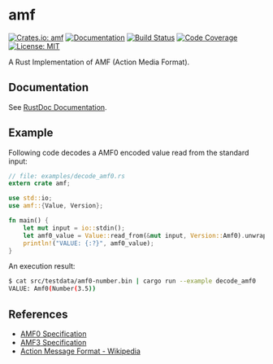amf
===

[![Crates.io: amf](http://meritbadge.herokuapp.com/amf)](https://crates.io/crates/amf)
[![Documentation](https://docs.rs/amf/badge.svg)](https://docs.rs/amf)
[![Build Status](https://travis-ci.org/sile/amf.svg?branch=master)](https://travis-ci.org/sile/amf)
[![Code Coverage](https://codecov.io/gh/sile/amf/branch/master/graph/badge.svg)](https://codecov.io/gh/sile/amf/branch/master)
[![License: MIT](https://img.shields.io/badge/license-MIT-blue.svg)](LICENSE)

A Rust Implementation of AMF (Action Media Format).


Documentation
-------------

See [RustDoc Documentation](https://docs.rs/amf/).

Example
-------

Following code decodes a AMF0 encoded value read from the standard input:

```rust
// file: examples/decode_amf0.rs
extern crate amf;

use std::io;
use amf::{Value, Version};

fn main() {
    let mut input = io::stdin();
    let amf0_value = Value::read_from(&mut input, Version::Amf0).unwrap();
    println!("VALUE: {:?}", amf0_value);
}
```

An execution result:

```bash
$ cat src/testdata/amf0-number.bin | cargo run --example decode_amf0
VALUE: Amf0(Number(3.5))
```

References
----------

- [AMF0 Specification](http://download.macromedia.com/pub/labs/amf/amf0_spec_121207.pdf)
- [AMF3 Specification](http://download.macromedia.com/pub/labs/amf/amf3_spec_121207.pdf)
- [Action Message Format - Wikipedia](https://en.wikipedia.org/wiki/Action_Message_Format)
